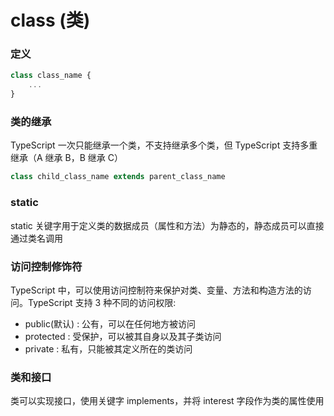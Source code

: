 # class (类)


### 定义
```typescript
class class_name {
    ...
}
```


### 类的继承
TypeScript 一次只能继承一个类，不支持继承多个类，但 TypeScript 支持多重继承（A 继承 B，B 继承 C）
```typescript
class child_class_name extends parent_class_name
```


### static
static 关键字用于定义类的数据成员（属性和方法）为静态的，静态成员可以直接通过类名调用


### 访问控制修饰符
TypeScript 中，可以使用访问控制符来保护对类、变量、方法和构造方法的访问。TypeScript 支持 3 种不同的访问权限:
* public(默认) : 公有，可以在任何地方被访问
* protected : 受保护，可以被其自身以及其子类访问
* private : 私有，只能被其定义所在的类访问


### 类和接口
类可以实现接口，使用关键字 implements，并将 interest 字段作为类的属性使用



